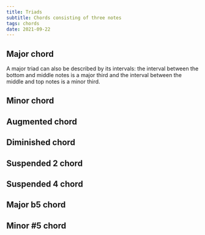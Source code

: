 ```yaml
---
title: Triads
subtitle: Chords consisting of three notes
tags: chords
date: 2021-09-22
---
```


## Major chord

<abc-render abc="[A4^ce] A^ce" />

<chroma-circle :chroma="'100010010000'" type="M" />

<chroma-row :chroma="'100010010000'" />

A major triad can also be described by its intervals: the interval between the bottom and middle notes is a major third and the interval between the middle and top notes is a minor third.

## Minor chord

<abc-render abc="[A4ce] Ace" />

<chroma-circle :chroma="'100100010000'" type="m" />

<chroma-row :chroma="'100100010000'" />

## Augmented chord

## Diminished chord

## Suspended 2 chord

## Suspended 4 chord

## Major b5 chord

## Minor #5 chord